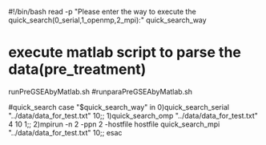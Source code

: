 #!/bin/bash
read -p "Please enter the way to execute the quick_search(0_serial,1_openmp,2_mpi):" quick_search_way

# execute matlab script to parse the data(pre_treatment)
runPreGSEAbyMatlab.sh
#runparaPreGSEAbyMatlab.sh

#quick_search
case "$quick_search_way" in
	0)quick_search_serial "../data/data_for_test.txt" 10;;
	1)quick_search_omp "../data/data_for_test.txt" 4 10 1;;
	2)mpirun -n 2 -ppn 2 -hostfile hostfile quick_search_mpi "../data/data_for_test.txt" 10;;
esac